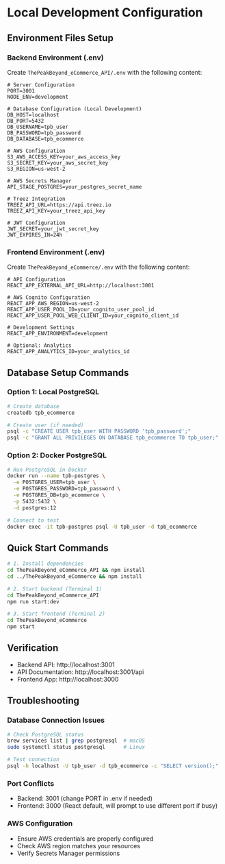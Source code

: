 # Local Development Configuration

## Environment Files Setup

### Backend Environment (.env)

Create `ThePeakBeyond_eCommerce_API/.env` with the following content:

```env
# Server Configuration
PORT=3001
NODE_ENV=development

# Database Configuration (Local Development)
DB_HOST=localhost
DB_PORT=5432
DB_USERNAME=tpb_user
DB_PASSWORD=tpb_password
DB_DATABASE=tpb_ecommerce

# AWS Configuration
S3_AWS_ACCESS_KEY=your_aws_access_key
S3_SECRET_KEY=your_aws_secret_key
S3_REGION=us-west-2

# AWS Secrets Manager
API_STAGE_POSTGRES=your_postgres_secret_name

# Treez Integration
TREEZ_API_URL=https://api.treez.io
TREEZ_API_KEY=your_treez_api_key

# JWT Configuration
JWT_SECRET=your_jwt_secret_key
JWT_EXPIRES_IN=24h
```

### Frontend Environment (.env)

Create `ThePeakBeyond_eCommerce/.env` with the following content:

```env
# API Configuration
REACT_APP_EXTERNAL_API_URL=http://localhost:3001

# AWS Cognito Configuration
REACT_APP_AWS_REGION=us-west-2
REACT_APP_USER_POOL_ID=your_cognito_user_pool_id
REACT_APP_USER_POOL_WEB_CLIENT_ID=your_cognito_client_id

# Development Settings
REACT_APP_ENVIRONMENT=development

# Optional: Analytics
REACT_APP_ANALYTICS_ID=your_analytics_id
```

## Database Setup Commands

### Option 1: Local PostgreSQL
```bash
# Create database
createdb tpb_ecommerce

# Create user (if needed)
psql -c "CREATE USER tpb_user WITH PASSWORD 'tpb_password';"
psql -c "GRANT ALL PRIVILEGES ON DATABASE tpb_ecommerce TO tpb_user;"
```

### Option 2: Docker PostgreSQL
```bash
# Run PostgreSQL in Docker
docker run --name tpb-postgres \
  -e POSTGRES_USER=tpb_user \
  -e POSTGRES_PASSWORD=tpb_password \
  -e POSTGRES_DB=tpb_ecommerce \
  -p 5432:5432 \
  -d postgres:12

# Connect to test
docker exec -it tpb-postgres psql -U tpb_user -d tpb_ecommerce
```

## Quick Start Commands

```bash
# 1. Install dependencies
cd ThePeakBeyond_eCommerce_API && npm install
cd ../ThePeakBeyond_eCommerce && npm install

# 2. Start backend (Terminal 1)
cd ThePeakBeyond_eCommerce_API
npm run start:dev

# 3. Start frontend (Terminal 2)
cd ThePeakBeyond_eCommerce
npm start
```

## Verification

- Backend API: http://localhost:3001
- API Documentation: http://localhost:3001/api
- Frontend App: http://localhost:3000

## Troubleshooting

### Database Connection Issues
```bash
# Check PostgreSQL status
brew services list | grep postgresql  # macOS
sudo systemctl status postgresql      # Linux

# Test connection
psql -h localhost -U tpb_user -d tpb_ecommerce -c "SELECT version();"
```

### Port Conflicts
- Backend: 3001 (change PORT in .env if needed)
- Frontend: 3000 (React default, will prompt to use different port if busy)

### AWS Configuration
- Ensure AWS credentials are properly configured
- Check AWS region matches your resources
- Verify Secrets Manager permissions
